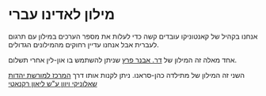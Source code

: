 # מילון לאדינו עברי

אנחנו בקהיל של קאנטוניקו עובדים קשה כדי לעלות את מספר הערכים במילון עם תרגום לעברית אבל אנחנו עדיין רחוקים מהמילונים הגדולים.

אחד מאלה זה המילון של
<a href="http://folkmasa.org/milon/pmilonh.htm">דר. אבנר פרץ</a>
שניתן להשתמש בו און-לין אחרי תשלום.



השני זה המילון של מתילדה כהן-סראנו. ניתן לקנות אותו דרך
<a href="http://www.salonikaheritage.com/">המרכז למורשת יהדות שאלוניקי ויוון ע"ש ליאון רקנאטי</a>

